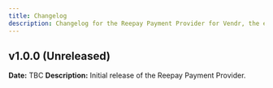 ```yaml
---
title: Changelog
description: Changelog for the Reepay Payment Provider for Vendr, the eCommerce solution for Umbraco v8+
---
```


## v1.0.0 (Unreleased)  
**Date:** TBC 
**Description:** Initial release of the Reepay Payment Provider.